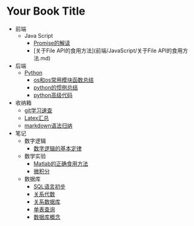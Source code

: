 # Your Book Title

- 前端
  - Java Script
    * [Promise的解读](前端/JavaScript/Promise的解读.md)
    * [关于File API的食用方法](前端/JavaScript/关于File API的食用方法.md)
- 后端
  - [Python](后端/python/README.md)
    * [os和os常用模块函数总结](后端/python/os和os常用模块函数总结.md)
    * [python的惯例总结](后端/python/python的惯例总结.md)
    * [python高级代码](后端/python/python高级代码.md)
- 收纳箱
  * [git学习速查](收纳箱/git学习速查.md)
  * [Latex汇总](收纳箱/Latex汇总.md)
  * [markdown语法归纳](收纳箱/markdown语法归纳.md)
- 笔记
  - 数字逻辑
    * [数字逻辑的基本定律](笔记/数字逻辑/数字逻辑的基本定律.md)
  - 数学实验
    * [Matlab的正确食用方法](笔记/数学实验/Matlab的正确食用方法.md)
    * [微积分](笔记/数学实验/微积分.md)
  - 数据库
    * [SQL语言初步](笔记/数据库/SQL语言初步.md)
    * [关系代数](笔记/数据库/关系代数.md)
    * [关系数据库](笔记/数据库/关系数据库.md)
    * [单表查询](笔记/数据库/单表查询.md)
    * [数据库概念](笔记/数据库/数据库概念.md)
